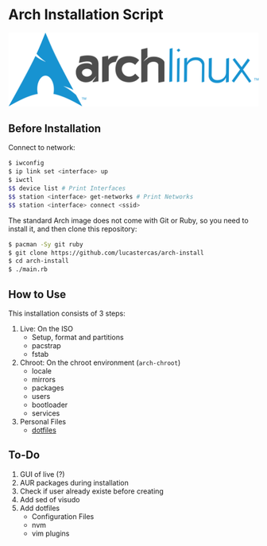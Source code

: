 # Arch Installation Script

![logo](./docs/arch-logo.png)
## Before Installation

Connect to network:
```bash
$ iwconfig
$ ip link set <interface> up
$ iwctl
$$ device list # Print Interfaces
$$ station <interface> get-networks # Print Networks
$$ station <interface> connect <ssid>
```

The standard Arch image does not come with Git or Ruby, so you need to install it,
and then clone this repository:
```bash
$ pacman -Sy git ruby
$ git clone https://github.com/lucastercas/arch-install
$ cd arch-install
$ ./main.rb
```

## How to Use
This installation consists of 3 steps:
1. Live: On the ISO
    - Setup, format and partitions
    - pacstrap
    - fstab
2. Chroot: On the chroot environment (`arch-chroot`)
    - locale
    - mirrors
    - packages
    - users
    - bootloader
    - services
3. Personal Files
    - [dotfiles]()

## To-Do
1. GUI of live (?)
2. AUR packages during installation
3. Check if user already existe before creating
4. Add sed of visudo
5. Add dotfiles
    - Configuration Files
    - nvm
    - vim plugins
